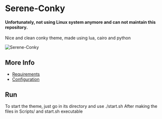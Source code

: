 # Serene-Conky

#### Unfortunately, not using Linux system anymore and can not maintain this repository.

Nice and clean conky theme, made using lua, cairo and python

![Serene-Conky](https://cdn.pling.com/img//hive/content-pre1/170278-1.png "Preview")

## More Info
+ [Requirements](Docs/Requirements.md)
+ [Configuration](Docs/Configuration.md)

## Run
To start the theme, just go in its directory and use
    ./start.sh
After making the files in Scripts/ and start.sh executable

